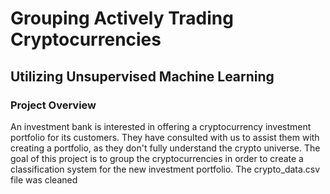 # Grouping Actively Trading Cryptocurrencies
## Utilizing Unsupervised Machine Learning

### Project Overview
An investment bank is interested in offering a cryptocurrency investment portfolio for its customers. They have consulted with us to assist them with creating a portfolio, as they don't fully understand the crypto universe. The goal of this project is to group the cryptocurrencies in order to create a classification system for the new investment portfolio.
The crypto_data.csv file was cleaned 
